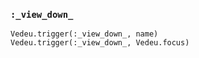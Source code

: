 ### `:_view_down_`

    Vedeu.trigger(:_view_down_, name)
    Vedeu.trigger(:_view_down_, Vedeu.focus)
